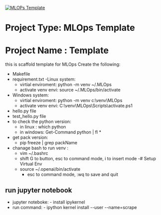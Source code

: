 [![MLOPs Template](https://github.com/mohelwah/MLOps_template/actions/workflows/main.yml/badge.svg)](https://github.com/mohelwah/MLOps_template/actions/workflows/main.yml)

# Project Type: MLOps Template
# Project Name : Template
this is scaffold template for MLOps 
 Create the following:
 - Makefile
 - requirement.txt
 -Linux system:
    - virtial enviroment: python -m venv ~/.MLOps
    - activate venv envi: source ~/.MLOps/bin/activate
 - Windows system:
    - virtial enviroment: python -m venv c:\venv\MLOps
    - activate venv envi:   C:\venv\MLOps\Scripts\activate.ps1
 - hello.py file
 - test_hello.py file 
 - to check the python version:
    - in linux : which python  
    - in windows: Get-Command python | fl *
 - get pack version:
    - pip freeze | grep packName 
 - chanage bash to run venv :
    - vim ~/.bashrc
    - shift G to button, esc to command mode, i to insert mode 
    -# Setup Virtual Env
    - source ~/.openai/bin/activate
      - esc to command mode, :wq to save and quit


## run jupyter notebook
  - jupyter noteboke: - install ipykernel
  - run command: - ipython kernel install --user --name=scrape
       
